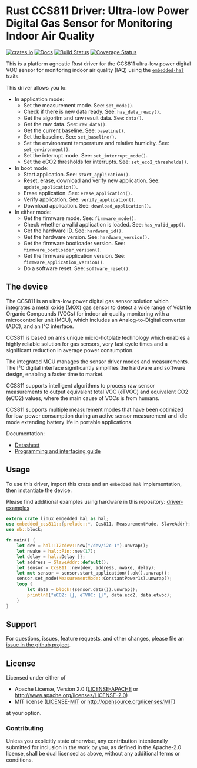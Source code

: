 # Rust CCS811 Driver: Ultra-low Power Digital Gas Sensor for Monitoring Indoor Air Quality

[![crates.io](https://img.shields.io/crates/v/embedded-ccs811.svg)](https://crates.io/crates/embedded-ccs811)
[![Docs](https://docs.rs/embedded-ccs811/badge.svg)](https://docs.rs/embedded-ccs811)
[![Build Status](https://travis-ci.com/eldruin/ccs811-rs.svg?branch=master)](https://travis-ci.com/eldruin/ccs811-rs)
[![Coverage Status](https://coveralls.io/repos/github/eldruin/ccs811-rs/badge.svg?branch=master)](https://coveralls.io/github/eldruin/ccs811-rs?branch=master)

This is a platform agnostic Rust driver for the CCS811 ultra-low power
digital VOC sensor for monitoring indoor air quality (IAQ) using
the [`embedded-hal`] traits.

This driver allows you to:
- In application mode:
    - Set the measurement mode. See: `set_mode()`.
    - Check if there is new data ready. See: `has_data_ready()`.
    - Get the algoritm and raw result data. See: `data()`.
    - Get the raw data. See: `raw_data()`.
    - Get the current baseline. See: `baseline()`.
    - Set the baseline. See: `set_baseline()`.
    - Set the environment temperature and relative humidity. See: `set_environment()`.
    - Set the interrupt mode. See: `set_interrupt_mode()`.
    - Set the eCO2 thresholds for interrupts. See: `set_eco2_thresholds()`.
- In boot mode:
    - Start application. See: `start_application()`.
    - Reset, erase, download and verify new application. See: `update_application()`.
    - Erase application. See: `erase_application()`.
    - Verify application. See: `verify_application()`.
    - Download application. See: `download_application()`.
- In either mode:
    - Get the firmware mode. See: `firmware_mode()`.
    - Check whether a valid application is loaded. See: `has_valid_app()`.
    - Get the hardware ID. See: `hardware_id()`.
    - Get the hardware version. See: `hardware_version()`.
    - Get the firmware bootloader version. See: `firmware_bootloader_version()`.
    - Get the firmware application version. See: `firmware_application_version()`.
    - Do a software reset. See: `software_reset()`.

<!-- TODO
[Introductory blog post]()
-->

## The device

The CCS811 is an ultra-low power digital gas sensor solution which
integrates a metal oxide (MOX) gas sensor to detect a wide range of
Volatile Organic Compounds (VOCs) for indoor air quality monitoring
with a microcontroller unit (MCU), which includes an Analog-to-Digital
converter (ADC), and an I²C interface.

CCS811 is based on ams unique micro-hotplate technology which enables a
highly reliable solution for gas sensors, very fast cycle times and a 
significant reduction in average power consumption.

The integrated MCU manages the sensor driver modes and measurements.
The I²C digital interface significantly simplifies the hardware and
software design, enabling a faster time to market.

CCS811 supports intelligent algorithms to process raw sensor measurements
to output equivalent total VOC (eTVOC) and equivalent CO2 (eCO2) values,
where the main cause of VOCs is from humans.

CCS811 supports multiple measurement modes that have been optimized for
low-power consumption during an active sensor measurement and idle mode
extending battery life in portable applications.

Documentation:
- [Datasheet](https://ams.com/documents/20143/36005/CCS811_DS000459_7-00.pdf)
- [Programming and interfacing guide](https://ams.com/documents/20143/36005/CCS811_AN000369_2-00.pdf)

## Usage

To use this driver, import this crate and an `embedded_hal` implementation,
then instantiate the device.

Please find additional examples using hardware in this repository: [driver-examples]

[driver-examples]: https://github.com/eldruin/driver-examples

```rust
extern crate linux_embedded_hal as hal;
use embedded_ccs811::{prelude::*, Ccs811, MeasurementMode, SlaveAddr};
use nb::block;

fn main() {
    let dev = hal::I2cdev::new("/dev/i2c-1").unwrap();
    let nwake = hal::Pin::new(17);
    let delay = hal::Delay {};
    let address = SlaveAddr::default();
    let sensor = Ccs811::new(dev, address, nwake, delay);
    let mut sensor = sensor.start_application().ok().unwrap();
    sensor.set_mode(MeasurementMode::ConstantPower1s).unwrap();
    loop {
        let data = block!(sensor.data()).unwrap();
        println!("eCO2: {}, eTVOC: {}", data.eco2, data.etvoc);
    }
}
```

## Support

For questions, issues, feature requests, and other changes, please file an
[issue in the github project](https://github.com/eldruin/ccs811-rs/issues).

## License

Licensed under either of

 * Apache License, Version 2.0 ([LICENSE-APACHE](LICENSE-APACHE) or
   http://www.apache.org/licenses/LICENSE-2.0)
 * MIT license ([LICENSE-MIT](LICENSE-MIT) or
   http://opensource.org/licenses/MIT)

at your option.

### Contributing

Unless you explicitly state otherwise, any contribution intentionally submitted
for inclusion in the work by you, as defined in the Apache-2.0 license, shall
be dual licensed as above, without any additional terms or conditions.

[`embedded-hal`]: https://github.com/rust-embedded/embedded-hal

